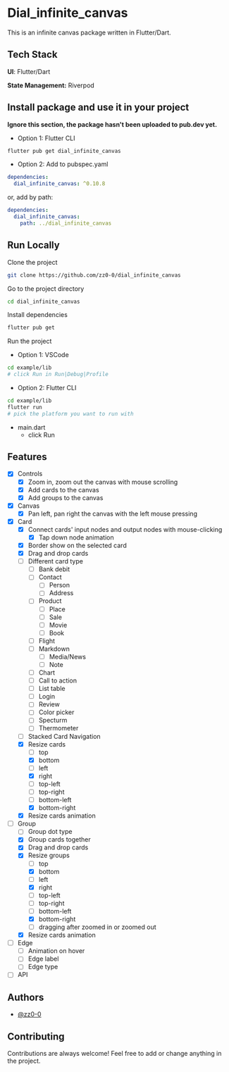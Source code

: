 # Dial_infinite_canvas

This is an infinite canvas package written in Flutter/Dart.

## Tech Stack

**UI**: Flutter/Dart

**State Management:** Riverpod

## Install package and use it in your project

**Ignore this section, the package hasn't been uploaded to pub.dev yet.**

- Option 1: Flutter CLI

```bash
flutter pub get dial_infinite_canvas
```

- Option 2: Add to pubspec.yaml

```yaml
dependencies:
  dial_infinite_canvas: ^0.10.8
```

or, add by path:

```yaml
dependencies:
  dial_infinite_canvas:
    path: ../dial_infinite_canvas
```

## Run Locally

Clone the project

```bash
git clone https://github.com/zz0-0/dial_infinite_canvas
```

Go to the project directory

```bash
cd dial_infinite_canvas
```

Install dependencies

```bash
flutter pub get
```

Run the project

- Option 1: VSCode

```bash
cd example/lib
# click Run in Run|Debug|Profile
```

- Option 2: Flutter CLI

```bash
cd example/lib
flutter run
# pick the platform you want to run with
```

- main.dart
  - click Run

## Features

- [x] Controls
  - [x] Zoom in, zoom out the canvas with mouse scrolling
  - [x] Add cards to the canvas
  - [x] Add groups to the canvas
- [x] Canvas
  - [x] Pan left, pan right the canvas with the left mouse pressing
- [x] Card
  - [x] Connect cards' input nodes and output nodes with mouse-clicking
    - [x] Tap down node animation
  - [x] Border show on the selected card
  - [x] Drag and drop cards
  - [ ] Different card type
    - [ ] Bank debit
    - [ ] Contact
      - [ ] Person
      - [ ] Address
    - [ ] Product
      - [ ] Place
      - [ ] Sale
      - [ ] Movie
      - [ ] Book
    - [ ] Flight
    - [ ] Markdown
      - [ ] Media/News
      - [ ] Note
    - [ ] Chart
    - [ ] Call to action
    - [ ] List table
    - [ ] Login
    - [ ] Review
    - [ ] Color picker
    - [ ] Specturm
    - [ ] Thermometer
  - [ ] Stacked Card Navigation
  - [x] Resize cards
    - [ ] top
    - [x] bottom
    - [ ] left
    - [x] right
    - [ ] top-left
    - [ ] top-right
    - [ ] bottom-left
    - [x] bottom-right
  - [x] Resize cards animation
- [ ] Group
  - [ ] Group dot type
  - [x] Group cards together
  - [x] Drag and drop cards
  - [x] Resize groups
    - [ ] top
    - [x] bottom
    - [ ] left
    - [x] right
    - [ ] top-left
    - [ ] top-right
    - [ ] bottom-left
    - [x] bottom-right
    - [ ] dragging after zoomed in or zoomed out
  - [x] Resize cards animation
- [ ] Edge
  - [ ] Animation on hover
  - [ ] Edge label
  - [ ] Edge type
- [ ] API

## Authors

- [@zz0-0](https://github.com/zz0-0)

## Contributing

Contributions are always welcome! Feel free to add or change anything in the project.
